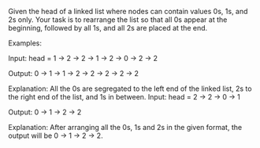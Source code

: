 Given the head of a linked list where nodes can contain values 0s, 1s, and 2s only. Your task is to rearrange the list so that all 0s appear at the beginning, followed by all 1s, and all 2s are placed at the end.

Examples:

Input: head = 1 → 2 → 2 → 1 → 2 → 0 → 2 → 2

Output: 0 → 1 → 1 → 2 → 2 → 2 → 2 → 2

Explanation: All the 0s are segregated to the left end of the linked list, 2s to the right end of the list, and 1s in between.
Input: head = 2 → 2 → 0 → 1

Output: 0 → 1 → 2 → 2

Explanation: After arranging all the 0s, 1s and 2s in the given format, the output will be 0 → 1 → 2 → 2.